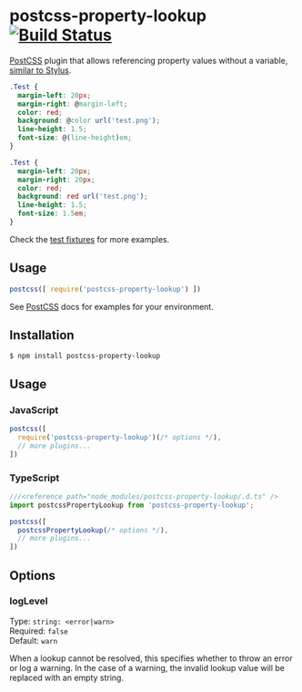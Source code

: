 # postcss-property-lookup [![Build Status][ci-img]][ci]

[PostCSS] plugin that allows referencing property values without a variable, [similar to Stylus](https://learnboost.github.io/stylus/docs/variables.html#property-lookup).

[PostCSS]: https://github.com/postcss/postcss
[ci-img]:  https://api.travis-ci.org/simonsmith/postcss-property-lookup.svg?branch=master
[ci]:      https://travis-ci.org/simonsmith/postcss-property-lookup


```css
.Test {
  margin-left: 20px;
  margin-right: @margin-left;
  color: red;
  background: @color url('test.png');
  line-height: 1.5;
  font-size: @(line-height)em;
}
```

```css
.Test {
  margin-left: 20px;
  margin-right: 20px;
  color: red;
  background: red url('test.png');
  line-height: 1.5;
  font-size: 1.5em;
}
```

Check the [test fixtures](test/fixtures/in) for more examples.

## Usage

```js
postcss([ require('postcss-property-lookup') ])
```

See [PostCSS] docs for examples for your environment.

## Installation

```
$ npm install postcss-property-lookup
```

## Usage

### JavaScript

```js
postcss([
  require('postcss-property-lookup')(/* options */),
  // more plugins...
])
```

### TypeScript

```ts
///<reference path="node_modules/postcss-property-lookup/.d.ts" />
import postcssPropertyLookup from 'postcss-property-lookup';

postcss([
  postcssPropertyLookup(/* options */),
  // more plugins...
])
```

## Options

### logLevel

Type: `string: <error|warn>`<br>
Required: `false`<br>
Default: `warn`

When a lookup cannot be resolved, this specifies whether to throw an error or log a warning. In the case of a warning, the invalid lookup value will be replaced with an empty string.
